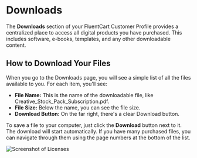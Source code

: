 # Downloads

The **Downloads** section of your FluentCart Customer Profile provides a centralized place to access all digital products you have purchased. This includes software, e-books, templates, and any other downloadable content.

## How to Download Your Files

When you go to the Downloads page, you will see a simple list of all the files available to you. For each item, you'll see:

* **File Name:** This is the name of the downloadable file, like Creative_Stock_Pack_Subscription.pdf.
* **File Size:** Below the name, you can see the file size.
* **Download Button:** On the far right, there's a clear Download button.

To save a file to your computer, just click the **Download** button next to it. The download will start automatically. If you have many purchased files, you can navigate through them using the page numbers at the bottom of the list.


![Screenshot of Licenses](/images/customer-dashboard/downloads/downloads-1.webp)
